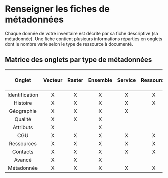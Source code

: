 # Renseigner les fiches de métadonnées

Chaque donnée de votre inventaire est décrite par sa fiche descriptive (sa métadonnée). Une fiche contient plusieurs informations réparties en onglets dont le nombre varie selon le type de ressource à documenté.

## Matrice des onglets par type de métadonnées

| Onglet          | Vecteur | Raster  | Ensemble | Service | Ressource | Ed. / lot |
|:---------------:|:-------:|:-------:|:--------:|:-------:|:---------:|:---------:|
| Identification  | X       | X       | X        | X       | X         | X         |
| Histoire        | X       | X       | X        | X       | X         | X         |
| Géographie      | X       | X       | X        | X       |           | X         |
| Qualité         | X       | X       | X        |         |           |           |
| Attributs       | X       |         | X        |         |           |           |
| CGU             | X       | X       | X        | X       | X         | X         |
| Ressources      | X       | X       | X        | X       | X         | X         |
| Contacts        | X       | X       | X        | X       | X         |           |
| Avancé          | X       | X       | X        |         |           | X         |
| Métadonnée      | X       | X       | X        | X       | X         | X         |



